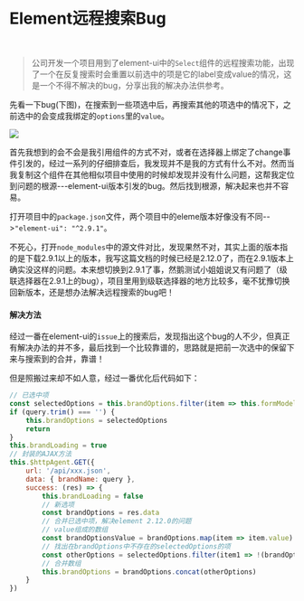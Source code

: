 # Element远程搜索Bug
<br >

> 公司开发一个项目用到了element-ui中的`Select`组件的远程搜索功能，出现了一个在反复搜索时会重置以前选中的项是它的label变成value的情况，这是一个不得不解决的bug，分享出我的解决办法供参考。

先看一下bug(下图)，在搜索到一些项选中后，再搜索其他的项选中的情况下，之前选中的会变成我绑定的`options`里的`value`。

![](https://user-gold-cdn.xitu.io/2019/11/11/16e5a9ed83f43065?w=301&h=261&f=png&s=11905)

首先我想到的会不会是我引用组件的方式不对，或者在选择器上绑定了change事件引发的，经过一系列的仔细排查后，我发现并不是我的方式有什么不对。然而当我复制这个组件在其他相似项目中使用的时候却发现并没有什么问题，这帮我定位到问题的根源---element-ui版本引发的bug。然后找到根源，解决起来也并不容易。

打开项目中的`package.json`文件，两个项目中的eleme版本好像没有不同-->`"element-ui": "^2.9.1"`。

不死心，打开`node_modules`中的源文件对比，发现果然不对，其实上面的版本指的是下载2.9.1以上的版本，我写这篇文档的时候已经是2.12.0了，而在2.9.1版本上确实没这样的问题。本来想切换到2.9.1了事，然鹅测试小姐姐说又有问题了（级联选择器在2.9.1上的bug），项目里用到级联选择器的地方比较多，毫不犹豫切换回新版本，还是想办法解决远程搜索的bug吧！

#### 解决方法

经过一番在element-ui的`issue`上的搜索后，发现指出这个bug的人不少，但真正有解决办法的并不多，最后找到一个比较靠谱的，思路就是把前一次选中的保留下来与搜索到的合并，靠谱！

但是照搬过来却不如人意，经过一番优化后代码如下：
```js
// 已选中项
const selectedOptions = this.brandOptions.filter(item => this.formModel.brand.includes(item.value))
if (query.trim() === '') {
    this.brandOptions = selectedOptions
    return
}
this.brandLoading = true
// 封装的AJAX方法
this.$httpAgent.GET({
    url: '/api/xxx.json',
    data: { brandName: query },
    success: (res) => {
        this.brandLoading = false
        // 新选项
        const brandOptions = res.data
        // 合并已选中项，解决element 2.12.0的问题
        // value组成的数组
        const brandOptionsValue = brandOptions.map(item => item.value)
        // 找出在brandOptions中不存在的selectedOptions的项
        const otherOptions = selectedOptions.filter(item1 => !(brandOptionsValue.some(item2 => item1.value === item2)))
        // 合并数组
        this.brandOptions = brandOptions.concat(otherOptions)
    }
})
```




<Vssue :title="$title" />
